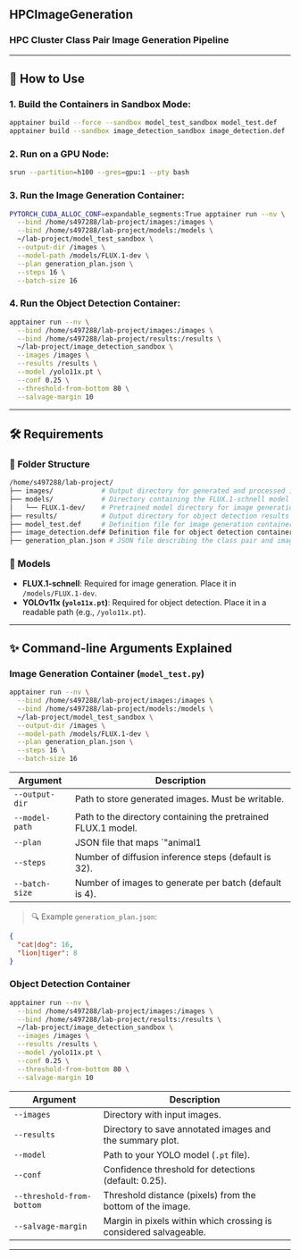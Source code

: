 ## HPCImageGeneration

### HPC Cluster Class Pair Image Generation Pipeline

---

## 🧰 How to Use

### 1. Build the Containers in Sandbox Mode:
```bash
apptainer build --force --sandbox model_test_sandbox model_test.def
apptainer build --sandbox image_detection_sandbox image_detection.def
```

### 2. Run on a GPU Node:
```bash
srun --partition=h100 --gres=gpu:1 --pty bash
```

### 3. Run the Image Generation Container:
```bash
PYTORCH_CUDA_ALLOC_CONF=expandable_segments:True apptainer run --nv \
  --bind /home/s497288/lab-project/images:/images \
  --bind /home/s497288/lab-project/models:/models \
  ~/lab-project/model_test_sandbox \
  --output-dir /images \
  --model-path /models/FLUX.1-dev \
  --plan generation_plan.json \
  --steps 16 \
  --batch-size 16
```

### 4. Run the Object Detection Container:
```bash
apptainer run --nv \
  --bind /home/s497288/lab-project/images:/images \
  --bind /home/s497288/lab-project/results:/results \
  ~/lab-project/image_detection_sandbox \
  --images /images \
  --results /results \
  --model /yolo11x.pt \
  --conf 0.25 \
  --threshold-from-bottom 80 \
  --salvage-margin 10
```

---

## 🛠️ Requirements

### 📁 Folder Structure
```bash
/home/s497288/lab-project/
├── images/            # Output directory for generated and processed images
├── models/            # Directory containing the FLUX.1-schnell model
│   └── FLUX.1-dev/    # Pretrained model directory for image generation
├── results/           # Output directory for object detection results
├── model_test.def     # Definition file for image generation container
├── image_detection.def# Definition file for object detection container
├── generation_plan.json # JSON file describing the class pair and image count plan
```

### 🤖 Models
- **FLUX.1-schnell**: Required for image generation. Place it in `/models/FLUX.1-dev`.
- **YOLOv11x (`yolo11x.pt`)**: Required for object detection. Place it in a readable path (e.g., `/yolo11x.pt`).

---

## ✨ Command-line Arguments Explained

### Image Generation Container (`model_test.py`)

```bash
apptainer run --nv \
  --bind /home/s497288/lab-project/images:/images \
  --bind /home/s497288/lab-project/models:/models \
  ~/lab-project/model_test_sandbox \
  --output-dir /images \
  --model-path /models/FLUX.1-dev \
  --plan generation_plan.json \
  --steps 16 \
  --batch-size 16
```

| Argument         | Description |
|------------------|-------------|
| `--output-dir`   | Path to store generated images. Must be writable. |
| `--model-path`   | Path to the directory containing the pretrained FLUX.1 model. |
| `--plan`         | JSON file that maps `"animal1|animal2"` pairs to image counts. |
| `--steps`        | Number of diffusion inference steps (default is 32). |
| `--batch-size`   | Number of images to generate per batch (default is 4). |

> 🔍 Example `generation_plan.json`:
```json
{
  "cat|dog": 16,
  "lion|tiger": 8
}
```

### Object Detection Container

```bash
apptainer run --nv \
  --bind /home/s497288/lab-project/images:/images \
  --bind /home/s497288/lab-project/results:/results \
  ~/lab-project/image_detection_sandbox \
  --images /images \
  --results /results \
  --model /yolo11x.pt \
  --conf 0.25 \
  --threshold-from-bottom 80 \
  --salvage-margin 10
```

| Argument                  | Description |
|---------------------------|-------------|
| `--images`                | Directory with input images. |
| `--results`               | Directory to save annotated images and the summary plot. |
| `--model`                 | Path to your YOLO model (`.pt` file). |
| `--conf`                  | Confidence threshold for detections (default: 0.25). |
| `--threshold-from-bottom` | Threshold distance (pixels) from the bottom of the image. |
| `--salvage-margin`        | Margin in pixels within which crossing is considered salvageable. |

---
